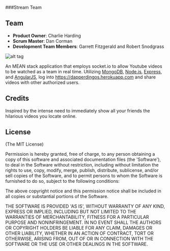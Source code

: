 
###Stream Team

## Team

  - __Product Owner__: Charlie Harding
  - __Scrum Master__: Dan Corman
  - __Development Team Members__: Garrett Fitzgerald and Robert Snodgrass

![alt tag](http://i62.tinypic.com/2vxmzdc.jpg)

An MEAN stack application that employs socket.io to allow Youtube videos to be watched as a team in real time.  Utilizing [MongoDB](http://www.mongodb.org/), [Node.js](http://www.nodejs.org/), [Express](http://expressjs.com/), and [AngularJS](http://angularjs.org/), log into https://dapperdingos.herokuapp.com and share videos with other authorized users.

## Credits
Inspired by the intense need to immediately show all your friends the hilarious videos you locate online. 

## License
(The MIT License)

Permission is hereby granted, free of charge, to any person obtaining
a copy of this software and associated documentation files (the
'Software'), to deal in the Software without restriction, including
without limitation the rights to use, copy, modify, merge, publish,
distribute, sublicense, and/or sell copies of the Software, and to
permit persons to whom the Software is furnished to do so, subject to
the following conditions:

The above copyright notice and this permission notice shall be
included in all copies or substantial portions of the Software.

THE SOFTWARE IS PROVIDED 'AS IS', WITHOUT WARRANTY OF ANY KIND,
EXPRESS OR IMPLIED, INCLUDING BUT NOT LIMITED TO THE WARRANTIES OF
MERCHANTABILITY, FITNESS FOR A PARTICULAR PURPOSE AND NONINFRINGEMENT.
IN NO EVENT SHALL THE AUTHORS OR COPYRIGHT HOLDERS BE LIABLE FOR ANY
CLAIM, DAMAGES OR OTHER LIABILITY, WHETHER IN AN ACTION OF CONTRACT,
TORT OR OTHERWISE, ARISING FROM, OUT OF OR IN CONNECTION WITH THE
SOFTWARE OR THE USE OR OTHER DEALINGS IN THE SOFTWARE.
